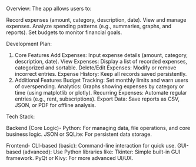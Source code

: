 Overview:
The app allows users to:

Record expenses (amount, category, description, date).
View and manage expenses.
Analyze spending patterns (e.g., summaries, graphs, and reports).
Set budgets to monitor financial goals.

Development Plan:

1. Core Features
Add Expenses: Input expense details (amount, category, description, date).
View Expenses: Display a list of recorded expenses, categorized and sortable.
Delete/Edit Expenses: Modify or remove incorrect entries.
Expense History: Keep all records saved persistently.
2. Additional Features
Budget Tracking: Set monthly limits and warn users of overspending.
Analytics: Graphs showing expenses by category or time (using matplotlib or plotly).
Recurring Expenses: Automate regular entries (e.g., rent, subscriptions).
Export Data: Save reports as CSV, JSON, or PDF for offline analysis.

Tech Stack:

Backend (Core Logic)-
Python: For managing data, file operations, and core business logic.
JSON or SQLite: For persistent data storage.

Frontend-
CLI-based (basic): Command-line interaction for quick use.
GUI-based (advanced): Use Python libraries like:
Tkinter: Simple built-in GUI framework.
PyQt or Kivy: For more advanced UI/UX.
